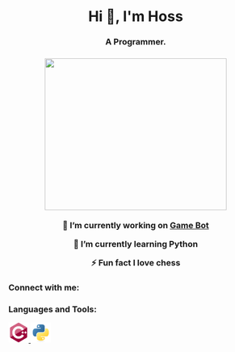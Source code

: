 <h1 align="center">Hi 👋, I'm Hoss</h1>
<h3 align="center">A Programmer.</h3>

<h3 align="center">
<img src="https://i.pinimg.com/originals/b2/27/b0/b227b0d7a517a0a6a33e460122ea6acd.gif" width="360" height="300" class="center"/>
  
🔭 I’m currently working on [Game Bot](https://github.com/Htyior/-Music_game-_BOT)

🌱 I’m currently learning **Python**

⚡ Fun fact **I love chess**
</h3>

<h3 align="left">Connect with me:</h3>
<p align="left">
</p>

<h3 align="left">Languages and Tools:</h3>
<p align="left"> <a href="https://www.w3schools.com/cpp/" target="_blank" rel="noreferrer"> <img src="https://raw.githubusercontent.com/devicons/devicon/master/icons/cplusplus/cplusplus-original.svg" alt="cplusplus" width="40" height="40"/> </a> <a href="https://www.python.org" target="_blank" rel="noreferrer"> <img src="https://raw.githubusercontent.com/devicons/devicon/master/icons/python/python-original.svg" alt="python" width="40" height="40"/> </a> </p>
